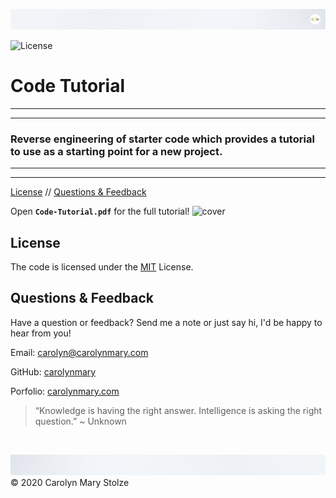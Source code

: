![header](./assets/cm_header.png)

![License](https://img.shields.io/badge/License-MIT-green) </br>

<!-- ![logo](pathToFileHere) -->
# Code Tutorial   
 
- - -
- - -
### Reverse engineering of starter code which provides a tutorial to use as a starting point for a new project.
- - -
- - -

<!-- TOC -->
[License](#license) // [Questions & Feedback](#questions-feedback) 


Open **`Code-Tutorial.pdf`** for the full tutorial!
![cover](./assets/Code-Tutorial.jpg)

## License
    
The code is licensed under the [MIT](https://choosealicense.com/licenses/mit/) License.
  
## Questions & Feedback
  
Have a question or feedback? Send me a note or just say hi, I'd be happy to hear from you!
  
Email: carolyn@carolynmary.com </br>
  
GitHub: [carolynmary](https://github.com/carolynmary) </br>
  
Porfolio: [carolynmary.com](https://carolynmary.com) 
  
> “Knowledge is having the right answer. Intelligence is asking the right question.” ~ Unknown
  
</br>

![footer](./assets/cm_footer.png)
© 2020 Carolyn Mary Stolze